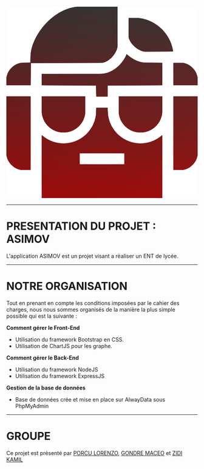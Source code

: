<p align="center">
  <img src="images\logoAsimov.png" />
</p>

------------------------------------------------------------------------------------------------------------

# PRESENTATION DU PROJET : ASIMOV
L'application ASIMOV est un projet visant a réaliser un ENT de lycée.

------------------------------------------------------------------------------------------------------------

# NOTRE ORGANISATION
Tout en prenant en compte les conditions imposées par le cahier des charges, nous nous sommes organisés de la manière la plus simple possible qui est la suivante : 

__Comment gérer le Front-End__
+ Utilisation du framework Bootstrap en CSS.
+ Utilisation de ChartJS pour les graphe.

__Comment gérer le Back-End__
+ Utilisation du framework NodeJS
+ Utilisation du framework ExpressJS

__Gestion de la base de données__
+ Base de données crée et mise en place sur AlwayData sous PhpMyAdmin

------------------------------------------------------------------------------------------------------------

# GROUPE
Ce projet est présenté par [PORCU LORENZO](https://github.com/LorenzoPrc), [GONDRE MACEO](https://github.com/Maceoggit) et [ZIDI KAMIL](https://github.com/Ka-2000)
